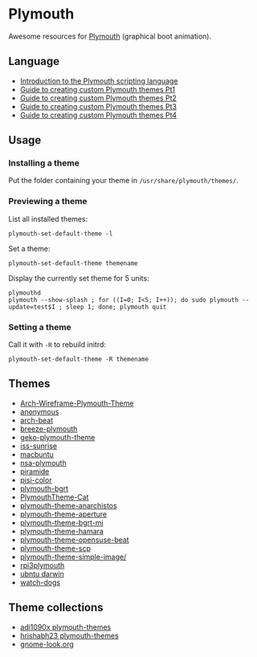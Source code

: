 # Plymouth

Awesome resources for [Plymouth](https://www.freedesktop.org/wiki/Software/Plymouth/) (graphical boot animation).

## Language
* [Introduction to the Plymouth scripting language](https://www.freedesktop.org/wiki/Software/Plymouth/Scripts/)
* [Guide to creating custom Plymouth themes Pt1](http://brej.org/blog/?p=158)
* [Guide to creating custom Plymouth themes Pt2](http://brej.org/blog/?p=174)
* [Guide to creating custom Plymouth themes Pt3](http://brej.org/blog/?p=197)
* [Guide to creating custom Plymouth themes Pt4](http://brej.org/blog/?p=238)

## Usage

### Installing a theme
Put the folder containing your theme in `/usr/share/plymouth/themes/`.

### Previewing a theme

List all installed themes:
```
plymouth-set-default-theme -l
```

Set a theme:
```
plymouth-set-default-theme themename
```

Display the currently set theme for 5 units:

```
plymouthd
plymouth --show-splash ; for ((I=0; I<5; I++)); do sudo plymouth --update=test$I ; sleep 1; done; plymouth quit
```

### Setting a theme

Call it with `-R` to rebuild initrd:

```
plymouth-set-default-theme -R themename
```

## Themes
* [Arch-Wireframe-Plymouth-Theme](https://github.com/dreamsmasher/Arch-Wireframe-Plymouth-Theme)
* [anonymous](https://github.com/offensive-hub/plymouth-anonymous)
* [arch-beat](https://github.com/nenad/arch-beat)
* [breeze-plymouth](https://github.com/KDE/breeze-plymouth)
* [geko-plymouth-theme](https://gitlab.com/z-ray-entertainment/geko-plymouth-theme)
* [iss-sunrise](https://github.com/shwaybotx/iss-sunrise)
* [macbuntu](https://github.com/rizwansoaib/macbuntu)
* [nsa-plymouth](https://github.com/skd1993/nsa-plymouth)
* [piramide](https://github.com/darkshram/piramide)
* [pisi-color](https://github.com/prdsmehmetstc/pisi-color)
* [plymouth-bgrt](https://github.com/darac/plymouth-bgrt)
* [PlymouthTheme-Cat](https://github.com/krishnan793/PlymouthTheme-Cat)
* [plymouth-theme-anarchistos](https://github.com/AnarchistOS/plymouth-theme-anarchistos)
* [plymouth-theme-aperture](https://github.com/irth/plymouth-theme-aperture)
* [plymouth-theme-bgrt-mi](https://github.com/openmindead/plymouth-theme-bgrt-mi)
* [plymouth-theme-hamara](https://tracker.debian.org/pkg/plymouth-theme-hamara)
* [plymouth-theme-opensuse-beat](https://github.com/jubalh/plymouth-theme-opensuse-beat)
* [plymouth-theme-scp](https://github.com/TechCiel/plymouth-theme-scp)
* [plymouth-theme-simple-image/](https://github.com/barskern/plymouth-theme-simple-image)
* [rpi3plymouth](https://github.com/naens/rpi3plymouth)
* [ubntu darwin](https://github.com/ashutoshgngwr/ubuntu-darwin)
* [watch-dogs](https://github.com/1BB3/watch-dogs)

## Theme collections
* [adi1090x plymouth-themes](https://github.com/adi1090x/plymouth-themes)
* [hrishabh23 plymouth-themes](https://github.com/hrishabh23/plymouth-themes)
* [gnome-look.org](https://www.gnome-look.org/browse/cat/108/order/latest/)
